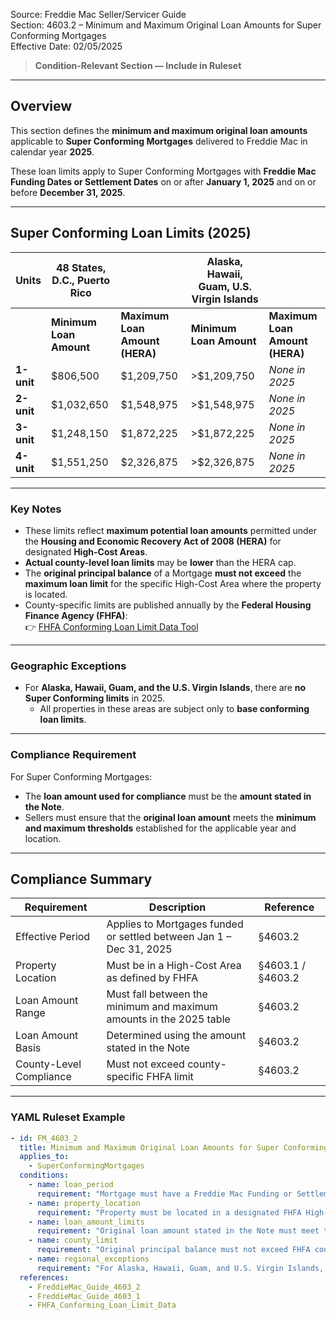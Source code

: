 Source: Freddie Mac Seller/Servicer Guide  
Section: 4603.2 – Minimum and Maximum Original Loan Amounts for Super Conforming Mortgages  
Effective Date: 02/05/2025  

> **Condition-Relevant Section — Include in Ruleset**

---

## Overview  

This section defines the **minimum and maximum original loan amounts** applicable to **Super Conforming Mortgages** delivered to Freddie Mac in calendar year **2025**.  

These loan limits apply to Super Conforming Mortgages with **Freddie Mac Funding Dates or Settlement Dates** on or after **January 1, 2025** and on or before **December 31, 2025**.

---

## Super Conforming Loan Limits (2025)

| **Units** | **48 States, D.C., Puerto Rico** |  | **Alaska, Hawaii, Guam, U.S. Virgin Islands** |  |
|------------|----------------------------------|--|----------------------------------------------|--|
|  | **Minimum Loan Amount** | **Maximum Loan Amount (HERA)** | **Minimum Loan Amount** | **Maximum Loan Amount (HERA)** |
| **1-unit** | $806,500 | $1,209,750 | >$1,209,750 | *None in 2025* |
| **2-unit** | $1,032,650 | $1,548,975 | >$1,548,975 | *None in 2025* |
| **3-unit** | $1,248,150 | $1,872,225 | >$1,872,225 | *None in 2025* |
| **4-unit** | $1,551,250 | $2,326,875 | >$2,326,875 | *None in 2025* |

---

### Key Notes  

- These limits reflect **maximum potential loan amounts** permitted under the **Housing and Economic Recovery Act of 2008 (HERA)** for designated **High-Cost Areas**.  
- **Actual county-level loan limits** may be **lower** than the HERA cap.  
- The **original principal balance** of a Mortgage **must not exceed** the **maximum loan limit** for the specific High-Cost Area where the property is located.  
- County-specific limits are published annually by the **Federal Housing Finance Agency (FHFA)**:  
  👉 [FHFA Conforming Loan Limit Data Tool](https://www.fhfa.gov/DataTools/Downloads/Pages/Conforming-Loan-Limit.aspx)

---

### Geographic Exceptions  

- For **Alaska, Hawaii, Guam, and the U.S. Virgin Islands**, there are **no Super Conforming limits** in 2025.  
  - All properties in these areas are subject only to **base conforming loan limits**.  

---

### Compliance Requirement  

For Super Conforming Mortgages:  
- The **loan amount used for compliance** must be the **amount stated in the Note**.  
- Sellers must ensure that the **original loan amount** meets the **minimum and maximum thresholds** established for the applicable year and location.

---

## Compliance Summary  

| Requirement | Description | Reference |
|--------------|-------------|------------|
| Effective Period | Applies to Mortgages funded or settled between Jan 1 – Dec 31, 2025 | §4603.2 |
| Property Location | Must be in a High-Cost Area as defined by FHFA | §4603.1 / §4603.2 |
| Loan Amount Range | Must fall between the minimum and maximum amounts in the 2025 table | §4603.2 |
| Loan Amount Basis | Determined using the amount stated in the Note | §4603.2 |
| County-Level Compliance | Must not exceed county-specific FHFA limit | §4603.2 |

---

### YAML Ruleset Example  

```yaml
- id: FM_4603_2
  title: Minimum and Maximum Original Loan Amounts for Super Conforming Mortgages (2025)
  applies_to:
    - SuperConformingMortgages
  conditions:
    - name: loan_period
      requirement: "Mortgage must have a Freddie Mac Funding or Settlement Date between January 1, 2025, and December 31, 2025."
    - name: property_location
      requirement: "Property must be located in a designated FHFA High-Cost Area."
    - name: loan_amount_limits
      requirement: "Original loan amount stated in the Note must meet the applicable minimum and maximum loan amounts per the 2025 Super Conforming limits."
    - name: county_limit
      requirement: "Original principal balance must not exceed FHFA county-level conforming loan limit."
    - name: regional_exceptions
      requirement: "For Alaska, Hawaii, Guam, and U.S. Virgin Islands, no Super Conforming limits apply in 2025."
  references:
    - FreddieMac_Guide_4603_2
    - FreddieMac_Guide_4603_1
    - FHFA_Conforming_Loan_Limit_Data

